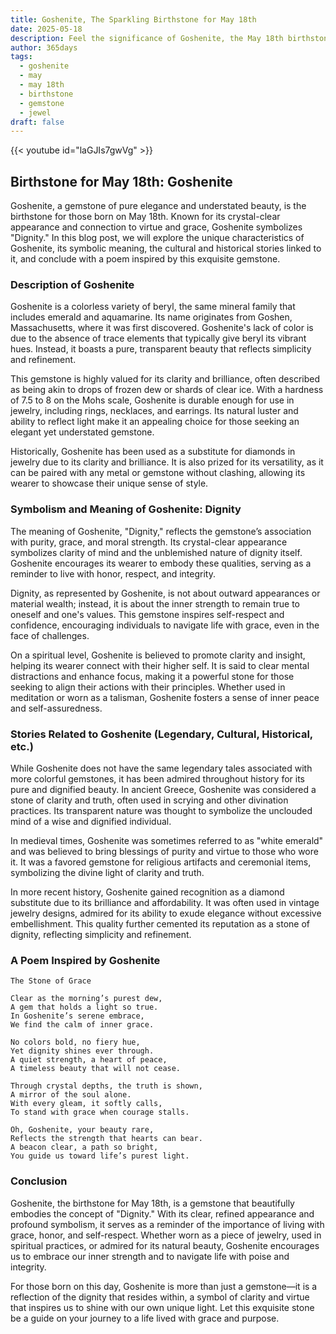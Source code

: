 ```yaml
---
title: Goshenite, The Sparkling Birthstone for May 18th
date: 2025-05-18
description: Feel the significance of Goshenite, the May 18th birthstone symbolizing Dignity. Let its beauty and meaning brighten your day.
author: 365days
tags:
  - goshenite
  - may
  - may 18th
  - birthstone
  - gemstone
  - jewel
draft: false
---
```


{{< youtube id="laGJIs7gwVg" >}}

## Birthstone for May 18th: Goshenite

Goshenite, a gemstone of pure elegance and understated beauty, is the birthstone for those born on May 18th. Known for its crystal-clear appearance and connection to virtue and grace, Goshenite symbolizes "Dignity." In this blog post, we will explore the unique characteristics of Goshenite, its symbolic meaning, the cultural and historical stories linked to it, and conclude with a poem inspired by this exquisite gemstone.

### Description of Goshenite

Goshenite is a colorless variety of beryl, the same mineral family that includes emerald and aquamarine. Its name originates from Goshen, Massachusetts, where it was first discovered. Goshenite's lack of color is due to the absence of trace elements that typically give beryl its vibrant hues. Instead, it boasts a pure, transparent beauty that reflects simplicity and refinement.

This gemstone is highly valued for its clarity and brilliance, often described as being akin to drops of frozen dew or shards of clear ice. With a hardness of 7.5 to 8 on the Mohs scale, Goshenite is durable enough for use in jewelry, including rings, necklaces, and earrings. Its natural luster and ability to reflect light make it an appealing choice for those seeking an elegant yet understated gemstone.

Historically, Goshenite has been used as a substitute for diamonds in jewelry due to its clarity and brilliance. It is also prized for its versatility, as it can be paired with any metal or gemstone without clashing, allowing its wearer to showcase their unique sense of style.

### Symbolism and Meaning of Goshenite: Dignity

The meaning of Goshenite, "Dignity," reflects the gemstone’s association with purity, grace, and moral strength. Its crystal-clear appearance symbolizes clarity of mind and the unblemished nature of dignity itself. Goshenite encourages its wearer to embody these qualities, serving as a reminder to live with honor, respect, and integrity.

Dignity, as represented by Goshenite, is not about outward appearances or material wealth; instead, it is about the inner strength to remain true to oneself and one's values. This gemstone inspires self-respect and confidence, encouraging individuals to navigate life with grace, even in the face of challenges.

On a spiritual level, Goshenite is believed to promote clarity and insight, helping its wearer connect with their higher self. It is said to clear mental distractions and enhance focus, making it a powerful stone for those seeking to align their actions with their principles. Whether used in meditation or worn as a talisman, Goshenite fosters a sense of inner peace and self-assuredness.

### Stories Related to Goshenite (Legendary, Cultural, Historical, etc.)

While Goshenite does not have the same legendary tales associated with more colorful gemstones, it has been admired throughout history for its pure and dignified beauty. In ancient Greece, Goshenite was considered a stone of clarity and truth, often used in scrying and other divination practices. Its transparent nature was thought to symbolize the unclouded mind of a wise and dignified individual.

In medieval times, Goshenite was sometimes referred to as "white emerald" and was believed to bring blessings of purity and virtue to those who wore it. It was a favored gemstone for religious artifacts and ceremonial items, symbolizing the divine light of clarity and truth.

In more recent history, Goshenite gained recognition as a diamond substitute due to its brilliance and affordability. It was often used in vintage jewelry designs, admired for its ability to exude elegance without excessive embellishment. This quality further cemented its reputation as a stone of dignity, reflecting simplicity and refinement.

### A Poem Inspired by Goshenite

```
The Stone of Grace

Clear as the morning’s purest dew,  
A gem that holds a light so true.  
In Goshenite’s serene embrace,  
We find the calm of inner grace.  

No colors bold, no fiery hue,  
Yet dignity shines ever through.  
A quiet strength, a heart of peace,  
A timeless beauty that will not cease.  

Through crystal depths, the truth is shown,  
A mirror of the soul alone.  
With every gleam, it softly calls,  
To stand with grace when courage stalls.  

Oh, Goshenite, your beauty rare,  
Reflects the strength that hearts can bear.  
A beacon clear, a path so bright,  
You guide us toward life’s purest light.
```

### Conclusion

Goshenite, the birthstone for May 18th, is a gemstone that beautifully embodies the concept of "Dignity." With its clear, refined appearance and profound symbolism, it serves as a reminder of the importance of living with grace, honor, and self-respect. Whether worn as a piece of jewelry, used in spiritual practices, or admired for its natural beauty, Goshenite encourages us to embrace our inner strength and to navigate life with poise and integrity.

For those born on this day, Goshenite is more than just a gemstone—it is a reflection of the dignity that resides within, a symbol of clarity and virtue that inspires us to shine with our own unique light. Let this exquisite stone be a guide on your journey to a life lived with grace and purpose.